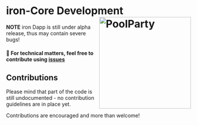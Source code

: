 # iron-Core Development <img align="right" src="https://github.com/ironBankNetwork/iron-core/blob/master/PoolPartyToken-small.png" height="250px" alt="PoolParty">

**NOTE** iron Dapp is still under alpha release, thus may contain severe bugs!

#### 🔧 For technical matters, feel free to contribute using [issues](https://github.com/ironBankNetwork/iron-core/issues)

## Contributions
Please mind that part of the code is still undocumented - no contribution guidelines are in place yet.

Contributions are encouraged and more than welcome!
